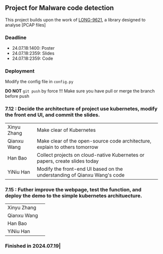 ## Project for Malware code detection

This project builds upon the work of [LONG-9621](https://github.com/LONG-9621/Pcap_Analyzer.git), a library designed to analyse [PCAP files]

### Deadline
* 24.07.18:1400: Poster
* 24.07.18:2359: Slides
* 24.07.18:2359: Code

### Deployment

Modify the config file in `config.py`

**DO NOT** `git push` by force !!! Make sure you have pull or merge the branch before push

### 7.12 : Decide the architecture of project use kubernetes, modify the front end UI, and commit the slides.

|               |                                                                                                  |
|---------------|--------------------------------------------------------------------------------------------------|
| Xinyu Zhang   | Make clear of Kubernetes                                                                         |
| Qianxu Wang   | Make clear of the open-source code architecture, explain to others tomorrow                      |
| Han Bao       | Collect projects on cloud-native Kubernetes or papers, create slides today                       |
| YiNiu Han     | Modify the front-end UI based on the understanding of Qianxu Wang's code                         |

### 7.15 : Futher improve the webpage, test the function, and deploy the demo to the simple kubernetes archituecture.
|               |                                                                                                  |
|---------------|--------------------------------------------------------------------------------------------------|
| Xinyu Zhang   |                                                                                                  |
| Qianxu Wang   |                                                                                                  |
| Han Bao       |                                                                                                  |
| YiNiu Han     |            

### Finished in 2024.07.19|
